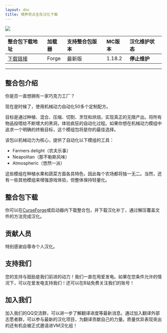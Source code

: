 ```yaml
---
layout: doc
title: 喂养奇点生存汉化下载
---
```


![](https://media.forgecdn.net/attachments/376/106/knipsel7.PNG)

<DownloadLinks :methods="[
  { id: 'baidu-drive', text: '下载汉化', icon: '/imgs/svg/baidu-drive.svg', link: 'https://pan.baidu.com/s/1OI533N2IMHssFsoGm5o0lg?pwd=x068%C2%A0%20#list/path=%2F%E8%87%AA%E5%B0%8A%E5%AF%BA%E6%B1%89%E5%8C%96%E5%85%A8%E9%9B%86%2F1.16.x%2FFeed%20the%20Singularity' },
  { id: 'bilibili', text: '专栏介绍', icon: '/imgs/svg/bilibili.svg', link: 'https://www.bilibili.com/read/cv23974249' },
  { id: 'lazy', text: '懒汉下载', icon: '/imgs/logo/logo_64.png', link: 'https://pan.baidu.com/s/1OI533N2IMHssFsoGm5o0lg?pwd=x068%C2%A0%20#list/path=%2F%E8%87%AA%E5%B0%8A%E5%AF%BA%E6%B1%89%E5%8C%96%E5%85%A8%E9%9B%86%2F1.16.x%2FFeed%20the%20Singularity' }
]" />

| 整合包下载地址                                                                 | 加载器 | 支持整合包版本 | MC版本 | 汉化维护状态 |
| :----------------------------------------------------------------------------- | :----- | :------------- | :----- | :----------- |
| [下载链接](https://www.curseforge.com/minecraft/modpacks/feed-the-singularity) | Forge  | 最新版         | 1.18.2 | **停止维护** |

---

## 整合包介绍

你是否一直想拥有一家巧克力工厂？

现在是时候了，使用机械动力自动化50多个定制配方。

目标是通过种植、混合、压缩、切割、烹饪和烘焙，实现真正的无限产出。将所有物品投喂给不断增大的黑洞，体验疯狂的自动化过程。如果你想在机械动力模组中追求一个明确的终极目标，这个模组包将是你的最佳选择。

该包以机械动力为核心，提供了自动化以下模组的工具：

- Farmers delight（农夫乐事）
- Neapolitan（那不勒斯风味）
- Atmospheric（悠然一派）

这些模组在种植水果和蔬菜方面各具特色，因此每个农场都将独一无二。当然，还有一些其他模组来增强游戏体验，但整体保持轻量化。

## 整合包下载

你可以在[CurseForge](https://www.curseforge.com/minecraft/modpacks/feed-the-singularity/files/)或启动器内下载整合包，并下载汉化补丁，通过解压覆盖文件的方法完成汉化。

## 贡献人员

特别感谢自尊寺个人汉化。

## 支持我们

您的支持与鼓励是我们前进的动力！我们一直在用爱发电。如果在您条件允许的情况下，可以在爱发电支持我们！还可以在B站免费关注我们的账号！

## 加入我们

加入我们的QQ交流群，可以进一步了解翻译进度等最新消息。通过加入翻译外部志愿者群，可以参与最新的汉化项目，为翻译贡献自己的力量。质量优异表现突出的还有机会被正式邀请进VM汉化组！

